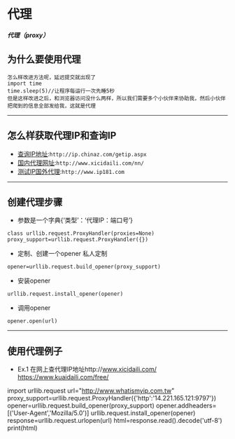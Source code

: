 # 代理
***代理（proxy）***
 
 
 
## 为什么要使用代理
```上一次我们理解了爬虫隐藏客户端请求头的策略，但是服务器也会作相应的反爬虫策略，比如计算提交的频率，如果频率超过，就不让你提交了，
怎么样改进方法呢，延迟提交就出现了
import time
time.sleep(5)//让程序每运行一次先睡5秒
但是这样改进之后，和浏览器访问没什么两样，所以我们需要多个小伙伴来协助我，然后小伙伴把爬到的信息全部发给我，这就是代理
```

***
## 怎么样获取代理IP和查询IP
* [查询IP地址](http://ip.chinaz.com/getip.aspx):`http://ip.chinaz.com/getip.aspx`
* [国内代理网址](http://www.xicidaili.com/nn/):`http://www.xicidaili.com/nn/`
* [测试IP国外代理](http://www.ip181.com):`http://www.ip181.com`

***
## 创建代理步骤
* 参数是一个字典{‘类型’：‘代理IP：端口号’}
```
class urllib.request.ProxyHandler(proxies=None)
proxy_support=urllib.request.ProxyHandler({})
```
* 定制、创建一个opener 私人定制
```
opener=urllib.request.build_opener(proxy_support)
```
* 安装opener
```
urllib.request.install_opener(opener)
```
* 调用opener
```
opener.open(url)
```

***
## 使用代理例子
* Ex.1
在网上查代理IP地址http://www.xicidaili.com/   https://www.kuaidaili.com/free/

import urllib.request
url="http://www.whatismyip.com.tw"
proxy_support=urllib.request.ProxyHandler({'http':'14.221.165.121:9797'})
opener=urllib.request.build_opener(proxy_support)
opener.addheaders=[('User-Agent','Mozilla/5.0')]
urllib.request.install_opener(opener)
response=urllib.request.urlopen(url)
html=response.read().decode('utf-8')
print(html)
